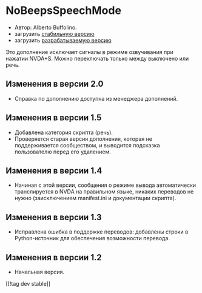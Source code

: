 # NoBeepsSpeechMode #
*	 Автор: Alberto Buffolino.
*	 загрузить [стабильную версию][1]
*	 загрузить [разрабатываемую версию][2]

Это дополнение исключает сигналы в режиме озвучивания при нажатии
NVDA+S. Можно переключать только между выключено или речь.

## Изменения в версии 2.0 ##
*	 Справка по дополнению доступна из менеджера дополнений.

## Изменения в версии 1.5 ##
*	 Добавлена категория скрипта (речь).
*	 Проверяется старая версия дополнения, которая не поддерживается
   сообществом, и выводится подсказка пользователю перед его удалением.

## Изменения в версии 1.4 ##
*	 Начиная с этой версии, сообщения о режиме вывода автоматически
   транслируется в NVDA на правильном языке, никаких переводов не нужно
   (заисключением manifest.ini и документации скрипта).

## Изменения в версии 1.3 ##
*	 Исправлена ошибка в поддержке переводов: добавлены строки в
   Python-источник для обеспечения возможности перевода.

## Изменения в версии 1.2 ##
*	 Начальная версия.

[[!tag dev stable]]

[1]: https://www.nvaccess.org/addonStore/legacy?file=nb

[2]: https://www.nvaccess.org/addonStore/legacy?file=nb-dev
